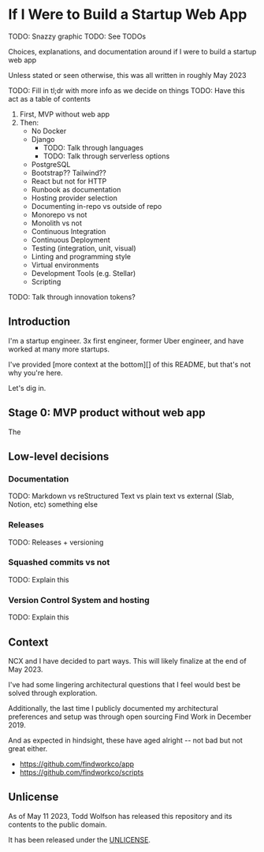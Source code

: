 # If I Were to Build a Startup Web App
TODO: Snazzy graphic
TODO: See TODOs

Choices, explanations, and documentation around if I were to build a startup web app

Unless stated or seen otherwise, this was all written in roughly May 2023

TODO: Fill in tl;dr with more info as we decide on things
TODO: Have this act as a table of contents

1. First, MVP without web app
2. Then:
    - No Docker
    - Django
        - TODO: Talk through languages
        - TODO: Talk through serverless options
    - PostgreSQL
    - Bootstrap?? Tailwind??
    - React but not for HTTP
    - Runbook as documentation
    - Hosting provider selection
    - Documenting in-repo vs outside of repo
    - Monorepo vs not
    - Monolith vs not
    - Continuous Integration
    - Continuous Deployment
    - Testing (integration, unit, visual)
    - Linting and programming style
    - Virtual environments
    - Development Tools (e.g. Stellar)
    - Scripting

TODO: Talk through innovation tokens?

## Introduction
I'm a startup engineer. 3x first engineer, former Uber engineer, and have worked at many more startups.

I've provided [more context at the bottom][] of this README, but that's not why you're here.

Let's dig in.

[context for why this exists]: README.md#context

## Stage 0: MVP product without web app
The

## Low-level decisions
### Documentation
TODO: Markdown vs reStructured Text vs plain text vs external (Slab, Notion, etc) something else

### Releases
TODO: Releases + versioning

### Squashed commits vs not
TODO: Explain this

### Version Control System and hosting
TODO: Explain this

## Context
NCX and I have decided to part ways. This will likely finalize at the end of May 2023.

I've had some lingering architectural questions that I feel would best be solved through exploration.

Additionally, the last time I publicly documented my architectural preferences and setup was through open sourcing Find Work in December 2019.

And as expected in hindsight, these have aged alright -- not bad but not great either.

- https://github.com/findworkco/app
- https://github.com/findworkco/scripts

## Unlicense
As of May 11 2023, Todd Wolfson has released this repository and its contents to the public domain.

It has been released under the [UNLICENSE][].

[UNLICENSE]: UNLICENSE
